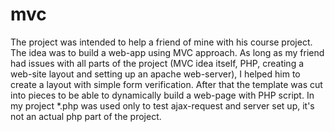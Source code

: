 # mvc

The project was intended to help a friend of mine with his course project. The idea was to build a web-app using MVC approach. As long as my friend had issues with all parts of the project (MVC idea itself, PHP, creating a web-site layout and setting up an apache web-server), I helped him to create a layout with simple form verification. After that the template was cut into pieces to be able to dynamically build a web-page with PHP script.
In my project *.php was used only to test ajax-request and server set up, it's not an actual php part of the project.
